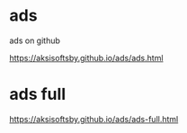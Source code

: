 # ads
ads on github

https://aksisoftsby.github.io/ads/ads.html

# ads full
https://aksisoftsby.github.io/ads/ads-full.html
